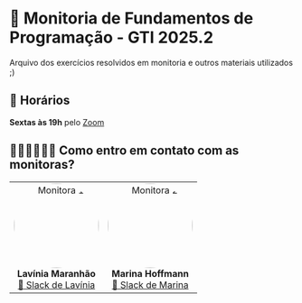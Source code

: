 # 📘 Monitoria de Fundamentos de Programação - GTI 2025.2

Arquivo dos exercícios resolvidos em monitoria e outros materiais utilizados ;)  

## 📅 Horários

**Sextas às 19h** pelo [Zoom](https://cesar.zoom.us/j/88466465859)

## 👩🏼‍🏫👩🏽‍🏫 Como entro em contato com as monitoras?

<p align="center">
  <table>
    <tr>
      <td align="center">
        <img src="https://github.com/user-attachments/assets/d44f8a41-6b5c-4222-bcba-d54307a6d60f" width="150" style="border-radius:50%" alt="Monitora 1"/><br/>
        <b>Lavínia Maranhão</b><br/>
      <a href="https://cesarschool.slack.com/team/U06KECU543X"> 💬 Slack de Lavínia</a>
      </td>
      <td align="center">
        <img src="https://github.com/user-attachments/assets/30797556-20e6-4d8f-aba9-8fc5c534db34" width="150" style="border-radius:50%" alt="Monitora 2"/><br/>
        <b>Marina Hoffmann</b><br/>
        <a href="https://cesarschool.slack.com/team/U06LF02J22J">💬 Slack de Marina</a>
      </td>
    </tr>
  </table>
</p>






